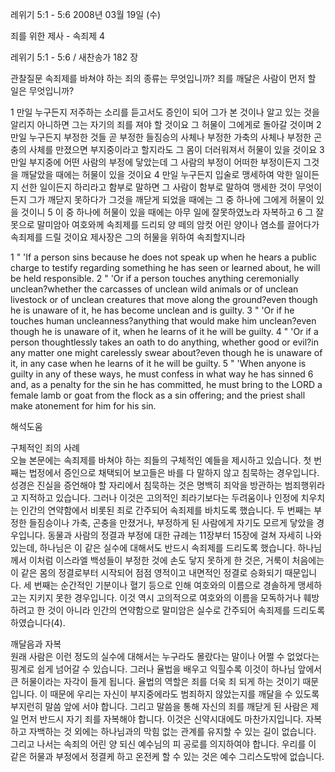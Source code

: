 레위기 5:1 - 5:6 
2008년 03월 19일 (수)

죄를 위한 제사 - 속죄제 4



레위기 5:1 - 5:6 / 새찬송가 182 장


관찰질문
속죄제를 바쳐야 하는 죄의 종류는 무엇입니까?
죄를 깨달은 사람이 먼저 할 일은 무엇입니까?

1 만일 누구든지 저주하는 소리를 듣고서도 증인이 되어 그가 본 것이나 알고 있는 것을 알리지 아니하면 그는 자기의 죄를 져야 할 것이요 그 허물이 그에게로 돌아갈 것이며 2 만일 누구든지 부정한 것들 곧 부정한 들짐승의 사체나 부정한 가축의 사체나 부정한 곤충의 사체를 만졌으면 부지중이라고 할지라도 그 몸이 더러워져서 허물이 있을 것이요 3 만일 부지중에 어떤 사람의 부정에 닿았는데 그 사람의 부정이 어떠한 부정이든지 그것을 깨달았을 때에는 허물이 있을 것이요 4 만일 누구든지 입술로 맹세하여 악한 일이든지 선한 일이든지 하리라고 함부로 말하면 그 사람이 함부로 말하여 맹세한 것이 무엇이든지 그가 깨닫지 못하다가 그것을 깨닫게 되었을 때에는 그 중 하나에 그에게 허물이 있을 것이니 5 이 중 하나에 허물이 있을 때에는 아무 일에 잘못하였노라 자복하고 6 그 잘못으로 말미암아 여호와께 속죄제를 드리되 양 떼의 암컷 어린 양이나 염소를 끌어다가 속죄제를 드릴 것이요 제사장은 그의 허물을 위하여 속죄할지니라  

1 " 'If a person sins because he does not speak up when he hears a public charge to testify regarding something he has seen or learned about, he will be held responsible. 2 " 'Or if a person touches anything ceremonially unclean?whether the carcasses of unclean wild animals or of unclean livestock or of unclean creatures that move along the ground?even though he is unaware of it, he has become unclean and is guilty. 3 " 'Or if he touches human uncleanness?anything that would make him unclean?even though he is unaware of it, when he learns of it he will be guilty. 4 " 'Or if a person thoughtlessly takes an oath to do anything, whether good or evil?in any matter one might carelessly swear about?even though he is unaware of it, in any case when he learns of it he will be guilty. 5 " 'When anyone is guilty in any of these ways, he must confess in what way he has sinned 6 and, as a penalty for the sin he has committed, he must bring to the LORD a female lamb or goat from the flock as a sin offering; and the priest shall make atonement for him for his sin.

해석도움




구체적인 죄의 사례  
오늘 본문에는 속죄제를 바쳐야 하는 죄들의 구체적인 예들을 제시하고 있습니다. 첫 번째는 법정에서 증인으로 채택되어 보고들은 바를 다 말하지 않고 침묵하는 경우입니다. 성경은 진실을 증언해야 할 자리에서 침묵하는 것은 명백히 죄악을 방관하는 범죄행위라고 지적하고 있습니다. 그러나 이것은 고의적인 죄라기보다는 두려움이나 인정에 치우치는 인간의 연약함에서 비롯된 죄로 간주되어 속죄제를 바치도록 했습니다. 두 번째는 부정한 들짐승이나 가축, 곤충을 만졌거나, 부정하게 된 사람에게 자기도 모르게 닿았을 경우입니다. 동물과 사람의 정결과 부정에 대한 규례는 11장부터 15장에 걸쳐 자세히 나와 있는데, 하나님은 이 같은 실수에 대해서도 반드시 속죄제를 드리도록 했습니다. 하나님께서 이처럼 이스라엘 백성들이 부정한 것에 손도 닿지 못하게 한 것은, 거룩이 처음에는 이 같은 몸의 정결로부터 시작되어 점점 영적이고 내면적인 정결로 승화되기 때문입니다. 세 번째는 순간적인 기분이나 혈기 등으로 인해 여호와의 이름으로 경솔하게 맹세하고는 지키지 못한 경우입니다. 이것 역시 고의적으로 여호와의 이름을 모독하거나 훼방하려고 한 것이 아니라 인간의 연약함으로 말미암은 실수로 간주되어 속죄제를 드리도록 하였습니다(4).     

깨달음과 자복  
원래 사람은 이런 정도의 실수에 대해서는 누구라도 몰랐다는 말이나 어쩔 수 없었다는 핑계로 쉽게 넘어갈 수 있습니다. 그러나 율법을 배우고 익힐수록 이것이 하나님 앞에서 큰 허물이라는 자각이 들게 됩니다. 율법의 역할은 죄를 더욱 죄 되게 하는 것이기 때문입니다. 이 때문에 우리는 자신이 부지중에라도 범죄하지 않았는지를 깨달을 수 있도록 부지런히 말씀 앞에 서야 합니다. 그리고 말씀을 통해 자신의 죄를 깨닫게 된 사람은 제일 먼저 반드시 자기 죄를 자복해야 합니다. 이것은 신약시대에도 마찬가지입니다. 자복하고 자백하는 것 외에는 하나님과의 막힘 없는 관계를 유지할 수 있는 길이 없습니다. 그리고 나서는 속죄의 어린 양 되신 예수님의 피 공로를 의지하여야 합니다. 우리를 이 같은 허물과 부정에서 정결케 하고 온전케 할 수 있는 것은 예수 그리스도밖에 없습니다.